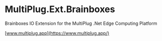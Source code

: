 # MultiPlug.Ext.Brainboxes
Brainboxes IO Extension for the MultiPlug .Net Edge Computing Platform

[www.multiplug.app](https://www.multiplug.app/)
